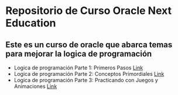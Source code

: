 # Repositorio de Curso Oracle Next Education

## Este es un curso de oracle que abarca temas para mejorar la logica de programación

- Logica de programación Parte 1: Primeros Pasos [Link](https://github.com/DavidMedinaO/Oracle-Next-Education/tree/logica-programacion)
- Logica de programación Parte 2: Conceptos Primordiales [Link](https://github.com/DavidMedinaO/Oracle-Next-Education/tree/logica-programacion-parte2)
- Logica de programación Parte 3: Practicando con Juegos y Animaciones [Link](https://github.com/DavidMedinaO/Oracle-Next-Education/tree/logica-programacion-parte3)
